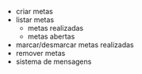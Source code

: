  - criar metas
 - listar metas
    - metas  realizadas
    - metas abertas
 - marcar/desmarcar metas realizadas
 - remover metas
 - sistema de mensagens